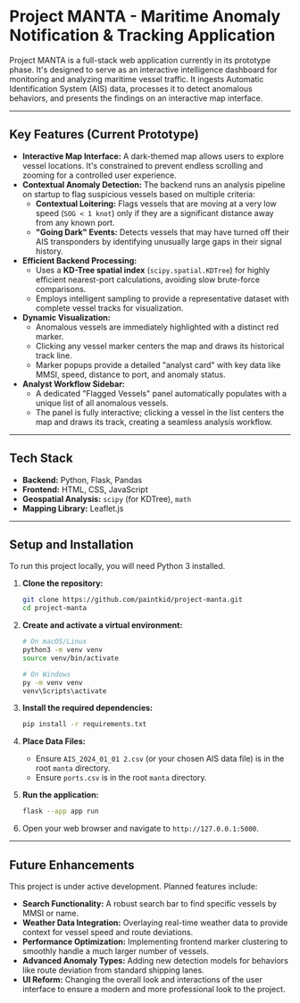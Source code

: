 # Project MANTA - Maritime Anomaly Notification & Tracking Application

Project MANTA is a full-stack web application currently in its prototype phase. It's designed to serve as an interactive intelligence dashboard for monitoring and analyzing maritime vessel traffic. It ingests Automatic Identification System (AIS) data, processes it to detect anomalous behaviors, and presents the findings on an interactive map interface.

---

## Key Features (Current Prototype)

- **Interactive Map Interface:** A dark-themed map allows users to explore vessel locations. It's constrained to prevent endless scrolling and zooming for a controlled user experience.
- **Contextual Anomaly Detection:** The backend runs an analysis pipeline on startup to flag suspicious vessels based on multiple criteria:
  - **Contextual Loitering:** Flags vessels that are moving at a very low speed (`SOG < 1 knot`) only if they are a significant distance away from any known port.
  - **"Going Dark" Events:** Detects vessels that may have turned off their AIS transponders by identifying unusually large gaps in their signal history.
- **Efficient Backend Processing:**
  - Uses a **KD-Tree spatial index** (`scipy.spatial.KDTree`) for highly efficient nearest-port calculations, avoiding slow brute-force comparisons.
  - Employs intelligent sampling to provide a representative dataset with complete vessel tracks for visualization.
- **Dynamic Visualization:**
  - Anomalous vessels are immediately highlighted with a distinct red marker.
  - Clicking any vessel marker centers the map and draws its historical track line.
  - Marker popups provide a detailed "analyst card" with key data like MMSI, speed, distance to port, and anomaly status.
- **Analyst Workflow Sidebar:**
  - A dedicated "Flagged Vessels" panel automatically populates with a unique list of all anomalous vessels.
  - The panel is fully interactive; clicking a vessel in the list centers the map and draws its track, creating a seamless analysis workflow.

---

## Tech Stack

- **Backend:** Python, Flask, Pandas
- **Frontend:** HTML, CSS, JavaScript
- **Geospatial Analysis:** `scipy` (for KDTree), `math`
- **Mapping Library:** Leaflet.js

---

## Setup and Installation

To run this project locally, you will need Python 3 installed.

1.  **Clone the repository:**

    ```bash
    git clone https://github.com/paintkid/project-manta.git
    cd project-manta
    ```

2.  **Create and activate a virtual environment:**

    ```bash
    # On macOS/Linux
    python3 -m venv venv
    source venv/bin/activate

    # On Windows
    py -m venv venv
    venv\Scripts\activate
    ```

3.  **Install the required dependencies:**

    ```bash
    pip install -r requirements.txt
    ```

4.  **Place Data Files:**

    - Ensure `AIS_2024_01_01 2.csv` (or your chosen AIS data file) is in the root `manta` directory.
    - Ensure `ports.csv` is in the root `manta` directory.

5.  **Run the application:**

    ```bash
    flask --app app run
    ```

6.  Open your web browser and navigate to `http://127.0.0.1:5000`.

---

## Future Enhancements

This project is under active development. Planned features include:

- **Search Functionality:** A robust search bar to find specific vessels by MMSI or name.
- **Weather Data Integration:** Overlaying real-time weather data to provide context for vessel speed and route deviations.
- **Performance Optimization:** Implementing frontend marker clustering to smoothly handle a much larger number of vessels.
- **Advanced Anomaly Types:** Adding new detection models for behaviors like route deviation from standard shipping lanes.
- **UI Reform:** Changing the overall look and interactions of the user interface to ensure a modern and more professional look to the project.
